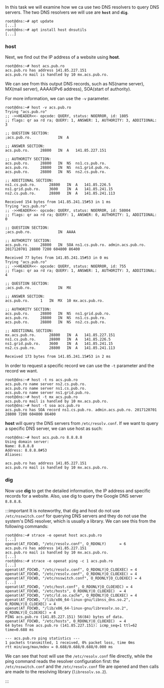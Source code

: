 In this task we will examine how we ca use two DNS resolvers to query DNS servers.
The two DNS resolvers we will use are **`host`** and **`dig`**.

```
root@dns:~# apt update
[...]
root@dns:~# apt install host dnsutils
[...]
```

### host
Next, we find out the IP address of a website using **host**.
```
root@dns:~# host acs.pub.ro
acs.pub.ro has address 141.85.227.151
acs.pub.ro mail is handled by 10 mx.acs.pub.ro.
```

We can see from this output DNS records, such as NS(name server), MX(mail server), AAAA(IPv6 address), SOA(start of authority).

For more information, we can use the `-v` parameter.
```
root@dns:~# host -v acs.pub.ro
Trying "acs.pub.ro"
;; ->>HEADER<<- opcode: QUERY, status: NOERROR, id: 1805
;; flags: qr aa rd ra; QUERY: 1, ANSWER: 1, AUTHORITY: 3, ADDITIONAL: 3

;; QUESTION SECTION:
;acs.pub.ro.			IN	A

;; ANSWER SECTION:
acs.pub.ro.		28800	IN	A	141.85.227.151

;; AUTHORITY SECTION:
acs.pub.ro.		28800	IN	NS	ns1.cs.pub.ro.
acs.pub.ro.		28800	IN	NS	ns1.grid.pub.ro.
acs.pub.ro.		28800	IN	NS	ns2.cs.pub.ro.

;; ADDITIONAL SECTION:
ns1.cs.pub.ro.		28800	IN	A	141.85.226.5
ns1.grid.pub.ro.	3600	IN	A	141.85.241.15
ns2.cs.pub.ro.		28800	IN	A	141.85.241.113

Received 154 bytes from 141.85.241.15#53 in 1 ms
Trying "acs.pub.ro"
;; ->>HEADER<<- opcode: QUERY, status: NOERROR, id: 58004
;; flags: qr aa rd ra; QUERY: 1, ANSWER: 0, AUTHORITY: 1, ADDITIONAL: 0

;; QUESTION SECTION:
;acs.pub.ro.			IN	AAAA

;; AUTHORITY SECTION:
acs.pub.ro.		28800	IN	SOA	ns1.cs.pub.ro. admin.acs.pub.ro. 2017120701 28800 7200 604800 86400

Received 77 bytes from 141.85.241.15#53 in 0 ms
Trying "acs.pub.ro"
;; ->>HEADER<<- opcode: QUERY, status: NOERROR, id: 755
;; flags: qr aa rd ra; QUERY: 1, ANSWER: 1, AUTHORITY: 3, ADDITIONAL: 4

;; QUESTION SECTION:
;acs.pub.ro.			IN	MX

;; ANSWER SECTION:
acs.pub.ro.		1	IN	MX	10 mx.acs.pub.ro.

;; AUTHORITY SECTION:
acs.pub.ro.		28800	IN	NS	ns1.grid.pub.ro.
acs.pub.ro.		28800	IN	NS	ns1.cs.pub.ro.
acs.pub.ro.		28800	IN	NS	ns2.cs.pub.ro.

;; ADDITIONAL SECTION:
mx.acs.pub.ro.		28800	IN	A	141.85.227.151
ns1.cs.pub.ro.		28800	IN	A	141.85.226.5
ns1.grid.pub.ro.	3600	IN	A	141.85.241.15
ns2.cs.pub.ro.		28800	IN	A	141.85.241.113

Received 173 bytes from 141.85.241.15#53 in 2 ms
```

In order to request a specific record we can use the `-t` parameter and the record we want.
```
root@dns:~# host -t ns acs.pub.ro
acs.pub.ro name server ns2.cs.pub.ro.
acs.pub.ro name server ns1.cs.pub.ro.
acs.pub.ro name server ns1.grid.pub.ro.
root@dns:~# host -t mx acs.pub.ro
acs.pub.ro mail is handled by 10 mx.acs.pub.ro.
root@dns:~# host -t soa acs.pub.ro
acs.pub.ro has SOA record ns1.cs.pub.ro. admin.acs.pub.ro. 2017120701 28800 7200 604800 86400
```

**host** will query the DNS servers from `/etc/resolv.conf`. If we want to query a specific DNS server, we can use host as such:
```
root@dns:~# host acs.pub.ro 8.8.8.8
Using domain server:
Name: 8.8.8.8
Address: 8.8.8.8#53
Aliases:

acs.pub.ro has address 141.85.227.151
acs.pub.ro mail is handled by 10 mx.acs.pub.ro.
```

### dig
Now use **dig** to get the detailed information, the IP address and specific records for a website.
Also, use dig to query the Google DNS server `8.8.8.8`.

:::important
It is noteworthy, that dig and host do not use `/etc/nsswitch.conf` for querying
DNS servers and they do not use the system's DNS resolver, which is usually a library.
We can see this from the following commands:

```
root@dns:~# strace -e openat host acs.pub.ro
[...]
openat(AT_FDCWD, "/etc/resolv.conf", O_RDONLY)      = 6
acs.pub.ro has address 141.85.227.151
acs.pub.ro mail is handled by 10 mx.acs.pub.ro.
[...]
root@dns:~# strace -e openat ping -c 1 acs.pub.ro
[...]
openat(AT_FDCWD, "/etc/resolv.conf", O_RDONLY|O_CLOEXEC) = 4
openat(AT_FDCWD, "/etc/resolv.conf", O_RDONLY|O_CLOEXEC) = 4
openat(AT_FDCWD, "/etc/nsswitch.conf", O_RDONLY|O_CLOEXEC) = 4
[...]
openat(AT_FDCWD, "/etc/host.conf", O_RDONLY|O_CLOEXEC) = 4
openat(AT_FDCWD, "/etc/hosts", O_RDONLY|O_CLOEXEC)  = 4
openat(AT_FDCWD, "/etc/ld.so.cache", O_RDONLY|O_CLOEXEC) = 4
openat(AT_FDCWD, "/lib/x86_64-linux-gnu/libnss_dns.so.2", O_RDONLY|O_CLOEXEC) = 4
openat(AT_FDCWD, "/lib/x86_64-linux-gnu/libresolv.so.2", O_RDONLY|O_CLOEXEC) = 4
PING acs.pub.ro (141.85.227.151) 56(84) bytes of data.
openat(AT_FDCWD, "/etc/hosts", O_RDONLY|O_CLOEXEC)  = 4
64 bytes from acs.pub.ro (141.85.227.151): icmp_seq=1 ttl=62 time=0.688 ms

--- acs.pub.ro ping statistics ---
1 packets transmitted, 1 received, 0% packet loss, time 0ms
rtt min/avg/max/mdev = 0.688/0.688/0.688/0.000 ms
```

We can see that host will use the `/etc/resolv.conf` file directly,
while the ping command reads the resolver configuration first:
the `/etc/nsswitch.conf` and the `/etc/resolv.conf` file are opened and then
calls are made to the resolving library (`libresolv.so.2`).

:::
